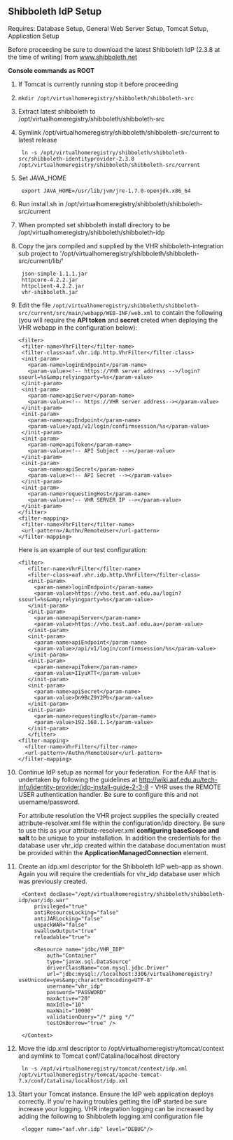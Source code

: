 ## Shibboleth IdP Setup

Requires: Database Setup, General Web Server Setup, Tomcat Setup, Application Setup

Before proceeding be sure to download the latest Shibboleth IdP (2.3.8 at the time of writing) from www.shibboleth.net

**Console commands as ROOT**

1. If Tomcat is currently running stop it before proceeding
1. `mkdir /opt/virtualhomeregistry/shibboleth/shibboleth-src`
1. Extract latest shibboleth to /opt/virtualhomeregistry/shibboleth/shibboleth-src
1. Symlink /opt/virtualhomeregistry/shibboleth/shibboleth-src/current to latest release
	
		ln -s /opt/virtualhomeregistry/shibboleth/shibboleth-src/shibboleth-identityprovider-2.3.8 /opt/virtualhomeregistry/shibboleth/shibboleth-src/current

1. Set JAVA_HOME 

		export JAVA_HOME=/usr/lib/jvm/jre-1.7.0-openjdk.x86_64

1. Run install.sh in /opt/virtualhomeregistry/shibboleth/shibboleth-src/current
1. When prompted set shibboleth install directory to be /opt/virtualhomeregistry/shibboleth/shibboleth-idp
1. Copy the jars compiled and supplied by the VHR shibboleth-integration sub project to '/opt/virtualhomeregistry/shibboleth/shibboleth-src/current/lib/'

		json-simple-1.1.1.jar
		httpcore-4.2.2.jar
     	httpclient-4.2.2.jar
     	vhr-shibboleth.jar
         
1. Edit the file `/opt/virtualhomeregistry/shibboleth/shibboleth-src/current/src/main/webapp/WEB-INF/web.xml` to contain the following (you will require the **API token** and **secret** creted when deploying the VHR webapp in the configuration below):

       <filter>
        <filter-name>VhrFilter</filter-name>
        <filter-class>aaf.vhr.idp.http.VhrFilter</filter-class>
        <init-param>
          <param-name>loginEndpoint</param-name>
          <param-value><!-- https://VHR server address -->/login?ssourl=%s&amp;relyingparty=%s</param-value>
        </init-param>
        <init-param>
          <param-name>apiServer</param-name>
          <param-value><!-- https://VHR server address--></param-value>
        </init-param>
        <init-param>
          <param-name>apiEndpoint</param-name>
          <param-value>/api/v1/login/confirmsession/%s</param-value>
        </init-param>
        <init-param>
          <param-name>apiToken</param-name>
          <param-value><!-- API Subject --></param-value>
        </init-param>
        <init-param>
          <param-name>apiSecret</param-name>
          <param-value><!-- API Secret --></param-value>
        </init-param>
        <init-param>
          <param-name>requestingHost</param-name>
          <param-value><!-- VHR SERVER IP --></param-value>
        </init-param>
       </filter>
       <filter-mapping>
        <filter-name>VhrFilter</filter-name>
        <url-pattern>/Authn/RemoteUser</url-pattern>
       </filter-mapping>

   Here is an example of our test configuration:

       <filter>
          <filter-name>VhrFilter</filter-name>
          <filter-class>aaf.vhr.idp.http.VhrFilter</filter-class>
          <init-param>
            <param-name>loginEndpoint</param-name>
            <param-value>https://vho.test.aaf.edu.au/login?ssourl=%s&amp;relyingparty=%s</param-value>
          </init-param>
          <init-param>
            <param-name>apiServer</param-name>
            <param-value>https://vho.test.aaf.edu.au</param-value>
          </init-param>
          <init-param>
            <param-name>apiEndpoint</param-name>
            <param-value>/api/v1/login/confirmsession/%s</param-value>
          </init-param>
          <init-param>
            <param-name>apiToken</param-name>
            <param-value>IIyuXTT</param-value>
          </init-param>
          <init-param>
            <param-name>apiSecret</param-name>
            <param-value>Dn9BcZ9Y2Pb</param-value>
          </init-param>
          <init-param>
            <param-name>requestingHost</param-name>
            <param-value>192.168.1.1</param-value>
          </init-param>
          </filter>
       <filter-mapping>
         <filter-name>VhrFilter</filter-name>
         <url-pattern>/Authn/RemoteUser</url-pattern>
       </filter-mapping>

1. Continue IdP setup as normal for your federation. For the AAF that is undertaken by following the guidelines at http://wiki.aaf.edu.au/tech-info/identity-provider/idp-install-guide-2-3-8 - VHR uses the REMOTE USER authentication handler. Be sure to configure this and not username/password.

    For attribute resolution the VHR project supplies the specially created attribute-resolver.xml file within the configuration/idp directory. Be sure to use this as your attribute-resolver.xml **configuring baseScope and salt** to be unique to your installation. In addition the credentials for the database user vhr_idp created within the database documentation must be provided within the **ApplicationManagedConnection** element.

1. Create an idp.xml descriptor for the Shibboleth IdP web-app as shown. Again you will require the credentials for vhr_idp database user which was previously created.

		<Context docBase="/opt/virtualhomeregistry/shibboleth/shibboleth-idp/war/idp.war"
  			privileged="true"
  			antiResourceLocking="false"
  			antiJARLocking="false"
  			unpackWAR="false"
  			swallowOutput="true"
  			reloadable="true">

  			<Resource name="jdbc/VHR_IDP"
    			auth="Container"
    			type="javax.sql.DataSource"
    			driverClassName="com.mysql.jdbc.Driver"
    			url="jdbc:mysql://localhost:3306/virtualhomeregistry?useUnicode=yes&amp;characterEncoding=UTF-8"
    			username="vhr_idp" 
    			password="PASSWORD"
    			maxActive="20" 
    			maxIdle="10" 
    			maxWait="10000" 
    			validationQuery="/* ping */" 
    			testOnBorrow="true" />

		</Context>

1. Move the idp.xml descriptor to /opt/virtualhomeregistry/tomcat/context and symlink to Tomcat conf/Catalina/localhost directory

		ln -s /opt/virtualhomeregistry/tomcat/context/idp.xml /opt/virtualhomeregistry/tomcat/apache-tomcat-7.x/conf/Catalina/localhost/idp.xml

1. Start your Tomcat instance. Ensure the IdP web application deploys correctly. If you're having troubles getting the IdP started be sure increase your logging. VHR integration logging can be increased by adding the following to Shibboleth logging.xml configuration file

		<logger name="aaf.vhr.idp" level="DEBUG"/>